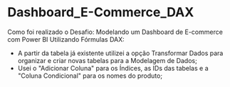 # Dashboard_E-Commerce_DAX

Como foi realizado o Desafio: Modelando um Dashboard de E-commerce com Power BI Utilizando Fórmulas DAX:

- A partir da tabela já existente utilizei a opção Transformar Dados para organizar e criar novas tabelas para a Modelagem de Dados;
- Usei o "Adicionar Coluna" para os Índices, as IDs das tabelas e a "Coluna Condicional" para os nomes do produto;
